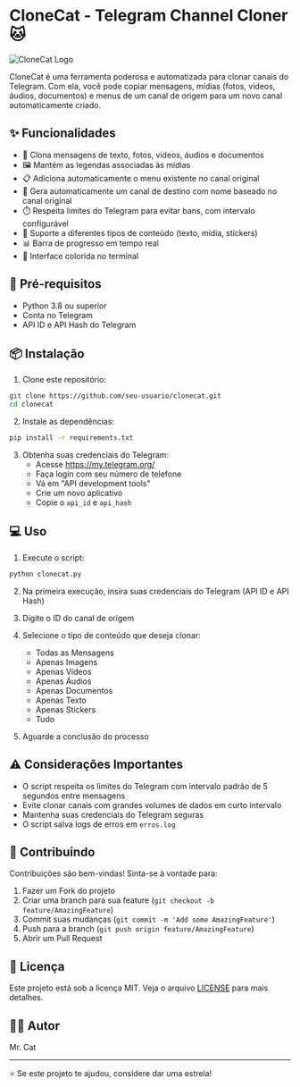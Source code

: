# CloneCat - Telegram Channel Cloner 🐱

![CloneCat Logo](https://github.com/user-attachments/assets/30f8f1de-3f37-48b6-9b2a-9918b4a3f7c8)

CloneCat é uma ferramenta poderosa e automatizada para clonar canais do Telegram. Com ela, você pode copiar mensagens, mídias (fotos, vídeos, áudios, documentos) e menus de um canal de origem para um novo canal automaticamente criado.

## ✨ Funcionalidades

- 📝 Clona mensagens de texto, fotos, vídeos, áudios e documentos
- 🖼️ Mantém as legendas associadas às mídias
- 📋 Adiciona automaticamente o menu existente no canal original
- 🎯 Gera automaticamente um canal de destino com nome baseado no canal original
- ⏱️ Respeita limites do Telegram para evitar bans, com intervalo configurável
- 🔄 Suporte a diferentes tipos de conteúdo (texto, mídia, stickers)
- 📊 Barra de progresso em tempo real
- 🎨 Interface colorida no terminal

## 🚀 Pré-requisitos

- Python 3.8 ou superior
- Conta no Telegram
- API ID e API Hash do Telegram

## 📦 Instalação

1. Clone este repositório:
```bash
git clone https://github.com/seu-usuario/clonecat.git
cd clonecat
```

2. Instale as dependências:
```bash
pip install -r requirements.txt
```

3. Obtenha suas credenciais do Telegram:
   - Acesse https://my.telegram.org/
   - Faça login com seu número de telefone
   - Vá em "API development tools"
   - Crie um novo aplicativo
   - Copie o `api_id` e `api_hash`

## 💻 Uso

1. Execute o script:
```bash
python clonecat.py
```

2. Na primeira execução, insira suas credenciais do Telegram (API ID e API Hash)

3. Digite o ID do canal de origem

4. Selecione o tipo de conteúdo que deseja clonar:
   - Todas as Mensagens
   - Apenas Imagens
   - Apenas Vídeos
   - Apenas Áudios
   - Apenas Documentos
   - Apenas Texto
   - Apenas Stickers
   - Tudo

5. Aguarde a conclusão do processo

## ⚠️ Considerações Importantes

- O script respeita os limites do Telegram com intervalo padrão de 5 segundos entre mensagens
- Evite clonar canais com grandes volumes de dados em curto intervalo
- Mantenha suas credenciais do Telegram seguras
- O script salva logs de erros em `erros.log`

## 🤝 Contribuindo

Contribuições são bem-vindas! Sinta-se à vontade para:

1. Fazer um Fork do projeto
2. Criar uma branch para sua feature (`git checkout -b feature/AmazingFeature`)
3. Commit suas mudanças (`git commit -m 'Add some AmazingFeature'`)
4. Push para a branch (`git push origin feature/AmazingFeature`)
5. Abrir um Pull Request

## 📝 Licença

Este projeto está sob a licença MIT. Veja o arquivo [LICENSE](LICENSE) para mais detalhes.

## 👨‍💻 Autor

Mr. Cat

---
⭐️ Se este projeto te ajudou, considere dar uma estrela!

